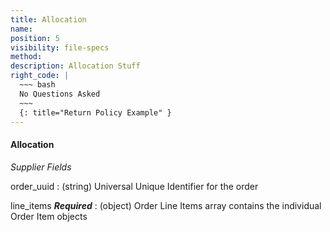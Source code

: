 ```yaml
---
title: Allocation
name:
position: 5
visibility: file-specs
method:
description: Allocation Stuff
right_code: |
  ~~~ bash
  No Questions Asked
  ~~~
  {: title="Return Policy Example" }
---
```


#### Allocation
_Supplier Fields_

order_uuid
: (string) Universal Unique Identifier for the order

line_items ***Required***
: (object) Order Line Items array contains the individual Order Item objects
